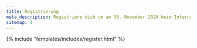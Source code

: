 ```yaml
---
title: Registrierung
meta_description: Registriere dich um am 30. November 2020 beim International Effective Giving Day dabei zu sein.
sitemap: 1
---
```


{% include "templates/includes/register.html" %}
